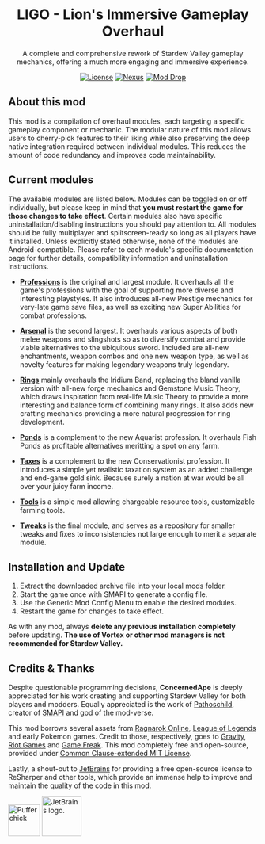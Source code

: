 <div align="center">

# LIGO - Lion's Immersive Gameplay Overhaul

A complete and comprehensive rework of Stardew Valley gameplay mechanics, offering a much more engaging and immersive experience.

[![License][shield:license]](LICENSE) [![Nexus][shield:nexus]][url:nexus] [![Mod Drop][shield:moddrop]][url:moddrop]

</div>


## About this mod

This mod is a compilation of overhaul modules, each targeting a specific gameplay component or mechanic. The modular nature of this mod allows users to cherry-pick features to their liking while also preserving the deep native integration required between individual modules. This reduces the amount of code redundancy and improves code maintainability.

## Current modules

The available modules are listed below. Modules can be toggled on or off individually, but please keep in mind that **you must restart the game for those changes to take effect**. Certain modules also have specific uninstallation/disabling instructions you should pay attention to. All modules should be fully multiplayer and splitscreen-ready so long as all players have it installed. Unless explicitly stated otherwise, none of the modules are Android-compatible. Please refer to each module's specific documentation page for further details, compatibility information and uninstallation instructions.

- **[Professions](./Modules/Professions/README.md)** is the original and largest module. It overhauls all the game's professions with the goal of supporting more diverse and interesting playstyles. It also introduces all-new Prestige mechanics for very-late game save files, as well as exciting new Super Abilities for combat professions.

- **[Arsenal](./Modules/Arsenal/README.md)** is the second largest. It overhauls various aspects of both melee weapons and slingshots so as to diversify combat and provide viable alternatives to the ubiquitous sword. Included are all-new enchantments, weapon combos and one new weapon type, as well as novelty features for making legendary weapons truly legendary.

- **[Rings](./Modules/Rings/README.md)** mainly overhauls the Iridium Band, replacing the bland vanilla version with all-new forge mechanics and Gemstone Music Theory, which draws inspiration from real-life Music Theory to provide a more interesting and balance form of combining many rings. It also adds new crafting mechanics providing a more natural progression for ring development.

- **[Ponds](./Modules/Ponds/README.md)** is a complement to the new Aquarist profession. It overhauls Fish Ponds as profitable alternatives meritting a spot on any farm.

- **[Taxes](./Modules/Taxes/README.md)** is a complement to the new Conservationist profession. It introduces a simple yet realistic taxation system as an added challenge and end-game gold sink. Because surely a nation at war would be all over your juicy farm income.

- **[Tools](./Modules/Tools/README.md)** is a simple mod allowing chargeable resource tools, customizable farming tools.

- **[Tweaks](./Modules/Tweex/README.md)** is the final module, and serves as a repository for smaller tweaks and fixes to inconsistencies not large enough to merit a separate module.

## Installation and Update

1. Extract the downloaded archive file into your local mods folder.
2. Start the game once with SMAPI to generate a config file.
3. Use the Generic Mod Config Menu to enable the desired modules.
4. Restart the game for changes to take effect.

As with any mod, always **delete any previous installation completely** before updating. 
**The use of Vortex or other mod managers is not recommended for Stardew Valley.**

## Credits & Thanks

Despite questionable programming decisions, **ConcernedApe** is deeply appreciated for his work creating and supporting Stardew Valley for both players and modders. Equally appreciated is the work of [Pathoschild][user:pathoschild], creator of [SMAPI][url:smapi] and god of the mod-verse.

This mod borrows several assets from [Ragnarok Online][url:ragnarok], [League of Legends][url:league] and early Pokemon games. Credit to those, respectively, goes to [Gravity][url:gravity], [Riot Games][url:riot] and [Game Freak][url:gamefreak]. This mod completely free and open-source, provided under [Common Clause-extended MIT License](LICENSE).

Lastly, a shout-out to [JetBrains][url:jetbrains] for providing a free open-source license to ReSharper and other tools, which provide an immense help to improve and maintain the quality of the code in this mod.

<img width="64" src="https://smapi.io/Content/images/pufferchick.png" alt="Pufferchick"> <img width="80" src="https://resources.jetbrains.com/storage/products/company/brand/logos/jb_beam.svg" alt="JetBrains logo.">



<!-- MARKDOWN LINKS & IMAGES -->
[shield:license]: https://img.shields.io/badge/License-Commons%20Clause%20(MIT)-brightgreen?style=for-the-badge
[shield:nexus]: https://img.shields.io/badge/Download-Nexus-yellow?style=for-the-badge
[url:nexus]: https://www.nexusmods.com/stardewvalley/mods/14470
[shield:moddrop]: https://img.shields.io/badge/Download-Mod%20Drop-blue?style=for-the-badge
[url:moddrop]: https://www.moddrop.com/stardew-valley/

[url:stardewvalley]: <https://www.stardewvalley.net/> "Stardew Valley"
[url:jetbrains]: <https://jb.gg/OpenSource> "JetBrains"
[url:smapi]: <https://smapi.io/> "SMAPI"
[url:gamefreak]: <https://www.gamefreak.co.jp/> "Game Freak"
[url:gravity]: <https://www.gravity.co.kr/> "Gravity"
[url:ragnarok]: <https://ro.gnjoy.com/index.asp> "Ragnarok Online"
[url:riot]: <https://www.riotgames.com/> "Riot Games"
[url:league]: <https://www.leagueoflegends.com/> "League of Legends"

[user:pathoschild]: <https://www.nexusmods.com/stardewvalley/users/1552317> "Pathoschild"
